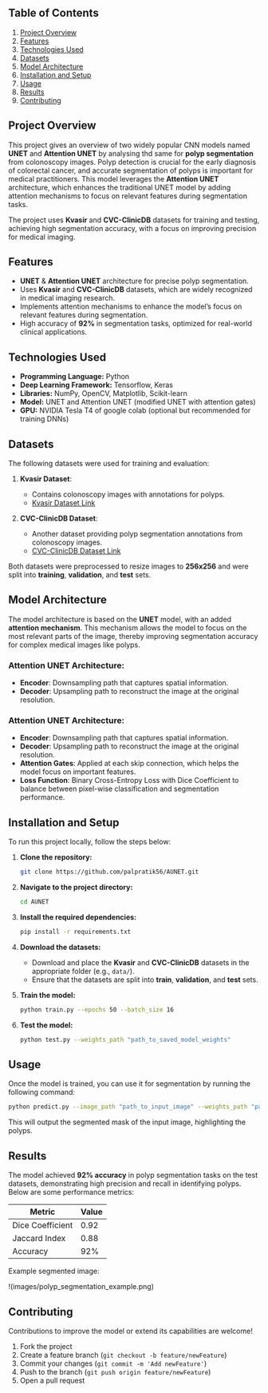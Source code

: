 ## Table of Contents
1. [Project Overview](#project-overview)
2. [Features](#features)
3. [Technologies Used](#technologies-used)
4. [Datasets](#datasets)
5. [Model Architecture](#model-architecture)
6. [Installation and Setup](#installation-and-setup)
7. [Usage](#usage)
8. [Results](#results)
9. [Contributing](#contributing)

## Project Overview

This project gives an overview of two widely popular CNN models named **UNET** and  **Attention UNET** by analysing thd same for **polyp segmentation** from colonoscopy images. Polyp detection is crucial for the early diagnosis of colorectal cancer, and accurate segmentation of polyps is important for medical practitioners. This model leverages the **Attention UNET** architecture, which enhances the traditional UNET model by adding attention mechanisms to focus on relevant features during segmentation tasks.

The project uses **Kvasir** and **CVC-ClinicDB** datasets for training and testing, achieving high segmentation accuracy, with a focus on improving precision for medical imaging.

## Features

- **UNET** & **Attention UNET** architecture for precise polyp segmentation.
- Uses **Kvasir** and **CVC-ClinicDB** datasets, which are widely recognized in medical imaging research.
- Implements attention mechanisms to enhance the model’s focus on relevant features during segmentation.
- High accuracy of **92%** in segmentation tasks, optimized for real-world clinical applications.

## Technologies Used

- **Programming Language:** Python
- **Deep Learning Framework:** Tensorflow, Keras
- **Libraries:** NumPy, OpenCV, Matplotlib, Scikit-learn
- **Model:** UNET and Attention UNET (modified UNET with attention gates)
- **GPU:** NVIDIA Tesla T4 of google colab (optional but recommended for training DNNs)

## Datasets

The following datasets were used for training and evaluation:

1. **Kvasir Dataset**:
    - Contains colonoscopy images with annotations for polyps.
    - [Kvasir Dataset Link](https://datasets.simula.no/kvasir/)

2. **CVC-ClinicDB Dataset**:
    - Another dataset providing polyp segmentation annotations from colonoscopy images.
    - [CVC-ClinicDB Dataset Link](https://www.kaggle.com/datasets/balraj98/cvcclinicdb)

Both datasets were preprocessed to resize images to **256x256** and were split into **training**, **validation**, and **test** sets.

## Model Architecture

The model architecture is based on the **UNET** model, with an added **attention mechanism**. This mechanism allows the model to focus on the most relevant parts of the image, thereby improving segmentation accuracy for complex medical images like polyps.

### Attention UNET Architecture:

- **Encoder**: Downsampling path that captures spatial information.
- **Decoder**: Upsampling path to reconstruct the image at the original resolution.

### Attention UNET Architecture:

- **Encoder**: Downsampling path that captures spatial information.
- **Decoder**: Upsampling path to reconstruct the image at the original resolution.
- **Attention Gates**: Applied at each skip connection, which helps the model focus on important features.
- **Loss Function**: Binary Cross-Entropy Loss with Dice Coefficient to balance between pixel-wise classification and segmentation performance.

## Installation and Setup

To run this project locally, follow the steps below:

1. **Clone the repository:**
    ```bash
    git clone https://github.com/palpratik56/AUNET.git
    ```
2. **Navigate to the project directory:**
    ```bash
    cd AUNET
    ```
3. **Install the required dependencies:**
    ```bash
    pip install -r requirements.txt
    ```
4. **Download the datasets:**
    - Download and place the **Kvasir** and **CVC-ClinicDB** datasets in the appropriate folder (e.g., `data/`).
    - Ensure that the datasets are split into **train**, **validation**, and **test** sets.

5. **Train the model:**
    ```bash
    python train.py --epochs 50 --batch_size 16
    ```

6. **Test the model:**
    ```bash
    python test.py --weights_path "path_to_saved_model_weights"
    ```

## Usage

Once the model is trained, you can use it for segmentation by running the following command:

```bash
python predict.py --image_path "path_to_input_image" --weights_path "path_to_saved_model_weights"
```

This will output the segmented mask of the input image, highlighting the polyps.

## Results

The model achieved **92% accuracy** in polyp segmentation tasks on the test datasets, demonstrating high precision and recall in identifying polyps. Below are some performance metrics:

| Metric             | Value |
|--------------------|-------|
| Dice Coefficient    | 0.92  |
| Jaccard Index       | 0.88  |
| Accuracy            | 92%   |

Example segmented image:

!(images/polyp_segmentation_example.png)

## Contributing

Contributions to improve the model or extend its capabilities are welcome!

1. Fork the project
2. Create a feature branch (`git checkout -b feature/newFeature`)
3. Commit your changes (`git commit -m 'Add newFeature'`)
4. Push to the branch (`git push origin feature/newFeature`)
5. Open a pull request
